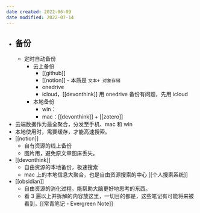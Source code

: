 ```yaml
---
date created: 2022-06-09
date modified: 2022-07-14
---
```

- ## 备份
	- 定时自动备份
		- 云上备份
			- [[github]]
			- [[notion]] - 本质是 `文本+ 对象存储`
			- onedrive
			- icloud，[[devonthink]] 用 onedrive 备份有问题，先用 icloud
		- 本地备份
			- win：
			- mac：[[devonthink]] + [[zotero]]
- 云端数据作为最全聚合，分发至手机、mac 和 win
- 本地使用时，需要缓存，才能高速搜索。
- [[notion]]
	- 自有资源的线上备份
	- 图片用，避免原文章图床丢失。
- [[devonthink]]
	- 自由资源的本地备份，极速搜索
	- mac 上的本地信息大聚合，也是自由资源搜索的中心 [[个人搜索系统]]
- [[obsidian]]
	- 自由资源的消化过程，能帮助大脑更好地思考的东西。
	- 看 3 遍以上并拆解的内容放这里，一切目的都是，这些笔记有可能将来被看到，[[常青笔记 - Evergreen Note]]
